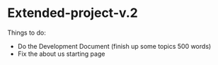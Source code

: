 # Extended-project-v.2

Things to do: 
- Do the Development Document (finish up some topics 500 words)
- Fix the about us starting page
